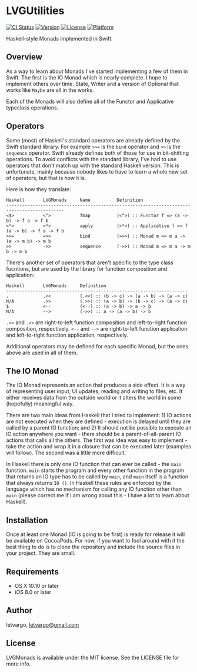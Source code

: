 # LVGUtilities

[![CI Status](http://img.shields.io/travis/letvargo/LVGMonads.svg?style=flat)](https://travis-ci.org/letvargo/LVGMonads)
[![Version](https://img.shields.io/cocoapods/v/LVGMonads.svg?style=flat)](http://cocoapods.org/pods/LVGMonads)
[![License](https://img.shields.io/cocoapods/l/LVGMonads.svg?style=flat)](http://cocoapods.org/pods/LVGMonads)
[![Platform](https://img.shields.io/cocoapods/p/LVGMonads.svg?style=flat)](http://cocoapods.org/pods/LVGMonads)

Haskell-style Monads implemented in Swift.

## Overview

As a way to learn about Monads I've started implementing a few of them in Swift. The first is the 
IO Monad which is nearly complete. I hope to implement others over time. State, Writer and a version 
of Optional that works like `Maybe` are all in the works.

Each of the Monads will also define all of the Functor and Applicative typeclass operations. 

## Operators

Some (most) of Haskell's standard operators are already defined by the Swift standard library. 
For example `>>=` is the `bind` operator and `>>` is the `sequence` operator. Swift already 
defines both of those for use in bit-shifting operations. To avoid conflicts with the standard 
library, I've had to use operators that don't match up with the standard Haskell version. 
This is unfortunate, mainly because nobody likes to have to learn a whole new set of operators,
but that is how it is.

Here is how they translate:

```
Haskell       LVGMonads     Name          Definition
--------------------------------------------------------------------------------------------
<$>           <^>           fmap          (<^>) :: Functor f => (a -> b) -> f a -> f b
<*>           <*>           apply         (<*>) :: Applicative f => f (a -> b) -> f a -> f b
>>=           =>>           bind          (=>>) :: Monad m => m a -> (a -> m b) -> m b
>>            ->>           sequence      (->>) :: Monad m => m a -> m b -> m b
```

There's another set of operators that aren't specific to the type class fucntions, but are 
used by the library for function composition and application:

```
Haskell       LVGMonads     Definition
---------------------------------------------------------------------
.             .<<           (.<<) :: (b -> c) -> (a -> b) -> (a -> c)
N/A           .>>           (.>>) :: (a -> b) -> (b -> c) -> (a -> c)
$             <--           (<--) :: (a -> b) -> a -> b
N/A           -->           (->>) :: a -> (a -> b) -> b
```

`.<<` and `.>>` are right-to-left function composition and left-to-right function composition,
respectively. `<--` and `-->` are right-to-left function application and left-to-right
function application, respectively.

Additional operators may be defined for each specific Monad, but the ones above are used in
all of them.

## The IO Monad

The IO Monad represents an action that produces a side effect. It is a way of representing 
user input, UI updates, reading and writing to files, etc. It either receives data from the 
outside world or it alters the world in some (hopefully) meaningful way.

There are two main ideas from Haskell that I tried to implement: 1) IO actions are not executed
when they are defined - execution is delayed until they are called by a parent IO function;
and 2) It should not be possible to execute an IO action anywhere you want - there should
be a parent-of-all-parent IO actions that calls all the others. The first was idea was easy to 
implement - take the action and wrap it in a closure that can be executed later (examples will 
follow). The second was a little more difficult.

In Haskell there is only one IO function that can ever be called - the `main` function. `main`
starts the program and every other function in the program that returns an IO type has to be
called by `main`, and `main` itself is a function that always returns `IO ()`. In Haskell these
rules are enforced by the language which has no mechanism for calling any IO function other
than `main` (please correct me if I am wrong about this - I have a lot to learn about Haskell).

## Installation

Once at least one Monad (IO is going to be first) is ready for release it will be available 
on CocoaPods. For now, if you want to fool around with it the best thing to do is to clone 
the repository and include the source files in your project. They are small.

## Requirements

- OS X 10.10 or later
- iOS 8.0 or later

## Author

letvargo, letvargo@gmail.com

## License

LVGMonads is available under the MIT license. See the LICENSE file for more info.
